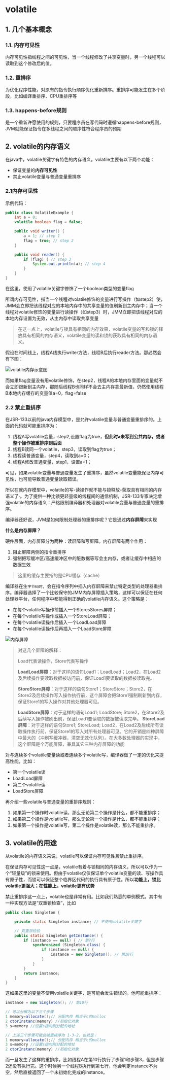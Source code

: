 # volatile

## 1. 几个基本概念

### 1.1. 内存可见性

内存可见性指线程之间的可见性，当一个线程修改了共享变量时，另一个线程可以读取到这个修改后的值。

### 1.2. 重排序

为优化程序性能，对原有的指令执行顺序优化重新排序。重排序可能发生在多个阶段，比如编译重排序、CPU重排序等

### 1.3. happens-before规则

是一个重新许愿使用的规则，只要程序员在写代码时遵循happens-before规则，JVM就能保证指令在多线程之间的顺序性符合程序员的预期

## 2. volatile的内存语义

在java中，volatile关键字有特色的内存语义。volatile主要有以下两个功能：

- 保证变量的**内存可见性**
- 禁止volatile变量与普通变量重排序 

### 2.1内存可见性

示例代码：

~~~java
public class VolatileExample {
    int a = 0;
    volatile boolean flag = false;

    public void writer() {
        a = 1; // step 1
        flag = true; // step 2
    }

    public void reader() {
        if (flag) { // step 3
            System.out.println(a); // step 4
        }
    }
}
~~~

在这里，使用了volatile关键字修饰了一个boolean类型的变量flag

所谓内存可见性，指当一个线程对volatile修饰的变量进行写操作（如step2）使，JMM会立即把该线程对应的本地内存中的共享变量的值刷新到主内存中；当一个线程对volatile修饰的变量进行读操作（如step3）时，JMM立即把该线程对应的本地内存设置为无效，从主内存中读取共享变量

> 在这一点上，volatile与锁具有相同的内存效果，volatile变量的写和锁的释放具有相同的内存语义，volatile变量的读和锁的获取具有相同的内存语义。

假设在时间线上，线程A线执行writer方法，线程B后执行reader方法。那必然会有下图：

![volatile内存示意图](http://concurrent.redspider.group/article/02/imgs/volatile%E5%86%85%E5%AD%98%E7%A4%BA%E6%84%8F%E5%9B%BE.jpg)

而如果flag变量没有用volatile修饰，在step2，线程A的本地内存里面的变量就不会立即跟新到主内存，那随后线程B也同样不会去主内存拿最新值，仍然使用线程B本地内存缓存的变量值a=0，flag=false

### 2.2 禁止重排序

在JSR-133以前的java内存模型中，是允许volatile变量与普通变量重排序的。上面的代码就可能重排序为：

1. 线程A写volatile变量，step2,设置flag为true，**但此时a未写到公共内存，或者整个操作被重排序到后面**
2. 线程B读同一个volatile，step3，读取到flag为true；
3. 线程读普通变量，step4，读取到a=0；
4. 线程A修改普通变量，step1，设置a=1；

可见，如果volatile变量与普通变量发生了重排序，虽然volatile变量能保证内存可见性，也可能导致普通变量读取错误。

所以在就内存模型中，volatile的写-读操作就不能与锁释放-获取具有相同的内存语义了·。为了提供一种比锁更轻量级的线程间的通信机制，JSR-133专家决定增强volatile的内存语义：严格限制编译器和处理器对volatile变量与普通变量的重排序。

编译器还好说，JVM是如何限制处理器的重排序呢？它是通过**内存屏障**来实现

**什么是内存屏障？**

硬件层面，内存屏障分为两种：读屏障和写屏障。内存屏障有两个作用：

1. 阻止屏障两侧的指令重排序
2. 强制把写缓冲区/高速缓冲区中的脏数据等写会主内存，或者让缓存中相应的数据生效

> 这里的缓存主要指的是CPU缓存（cache）

编译器在生`字节码时`，会在指令序列中插入内存屏障来禁止特定类型的处理器重排序。编译器选择了一个比较保守的JMM内存屏障插入策略，这样可以保证在任何处理器平台，任何程序中都能得到正确的volatile内存语义。这个策略是：

- 在每个volatile写操作前插入一个StoresStores屏障；
- 在每个volatile写操作或插入一个StoreLoad屏障；
- 在每个volatile读操作后插入一个LoadLoad屏障
- 在每个volatile读操作后再插入一个LoadStore屏障

![内存屏障](http://concurrent.redspider.group/article/02/imgs/%E5%86%85%E5%AD%98%E5%B1%8F%E9%9A%9C.png)

> 对这几个屏障的解释：
>
> Load代表读操作，Store代表写操作
>
> **LoadLoad屏障**：对于这样的语句Load1；LoadLoad；Load2，在Load2及后续操作要读取数据被访问前，保证Load1要读取的数据被读取完。
>
> **StoreStore屏障**：对于这样的语句Store1；StoreStore；Store2，在Store2及后续操作写入操作执行前，这个屏障会把Store1强制刷新到内存，保证Store1的写入操作对其他处理器可见。
>
> **LoadStore屏障**：对于这样的语句Load1; LoadStore; Store2，在Store2及后续写入操作被刷出前，保证Load1要读取的数据被读取完毕。
> **StoreLoad屏障**：对于这样的语句Store1; StoreLoad; Load2，在Load2及后续所有读取操作执行前，保证Store1的写入对所有处理器可见。它的开销是四种屏障中最大的（冲刷写缓冲器，清空无效化队列）。在大多数处理器的实现中，这个屏障是个万能屏障，兼具其它三种内存屏障的功能

对与连续多个volatile变量读或者连续多个volatile写，编译器做了一定的优化来提高性能，比如：

- 第一个volatile读
- LoadLoad屏障
- 第二个volatile读
- LoadStore屏障

再介绍一些volatile与普通变量的重排序规则：

1. 如果第一个操作时volatile读，那么无论第二个操作是什么，都不能重排序；
2. 如果第二个操作是volatile写，那么无论第一个操作是什么，都不能重排序；
3. 如果第一个操作是volatile写，第二个操作是volatile读，那么不能重排序。

## 3. volatile的用途

从volatile的内存语义来说，volatile可以保证内存可见性且禁止重排序。

在保证内存可见性这一点是，volatile有着与锁相同的内存语义，所以可以作为一个“轻量级”的锁来使用。但由于volatile仅仅保证单个volatile变量的读、写操作具有原子性，而锁可以保证整个临界区代码的执行具有原子性。所以**功能上，锁比volatile更强大；在性能上，volatile更有优势**

禁止重排序这一点上，volatile也是非常有用。比如我们熟悉的单例模式。其中有一种实现方法是“双重锁检查”，比如

```java
public class Singleton {

    private static Singleton instance; // 不使用volatile关键字

    // 双重锁检验
    public static Singleton getInstance() {
        if (instance == null) { // 第7行
            synchronized (Singleton.class) {
                if (instance == null) {
                    instance = new Singleton(); // 第10行
                }
            }
        }
        return instance;
    }
}
```

这如果这里的变量不使用volatile关键字，是可能会发生错误的。他可能重排序：

~~~java
instance = new Singleton(); // 第10行

// 可以分解为以下三个步骤
1 memory=allocate();// 分配内存 相当于c的malloc
2 ctorInstanc(memory) //初始化对象
3 s=memory //设置s指向刚分配的地址

// 上述三个步骤可能会被重排序为 1-3-2，也就是：
1 memory=allocate();// 分配内存 相当于c的malloc
3 s=memory //设置s指向刚分配的地址
2 ctorInstanc(memory) //初始化对象
~~~

而一旦发生了这样的重排序，比如线程A在第10行执行了步骤1和步骤3，但是步骤2还没有执行完。这个时候另一个线程B执行到第七行，他会判定instance不为空，然后直接返回了一个未初始化完成的instance。